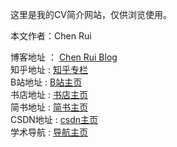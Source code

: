 这里是我的CV简介网站，仅供浏览使用。



 本文作者：Chen Rui

 博客地址   ： [Chen Rui Blog][1] <br>
 知乎地址   :  [知乎专栏][2] <br>
 B站地址   :  [B站主页][3] <br> 书店地址   :  [书店主页](https://j.youzan.com/S8UKli)<br> 简书地址   :  [简书主页](https://www.jianshu.com/u/899df98f18e3)<br> CSDN地址   :  [csdn主页](https://blog.csdn.net/craig_cc)<br> 学术导航   :  [导航主页](https://7988888.xyz/2daohang/)

[1]: http://7988888.xyz/
[2]: https://www.zhihu.com/people/braintechnology
[3]: https://space.bilibili.com/328549846

